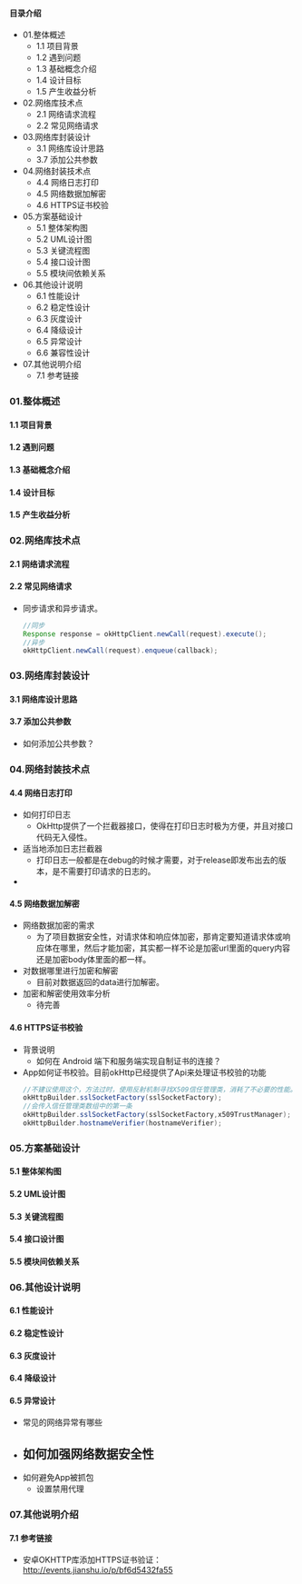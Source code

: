 #### 目录介绍
- 01.整体概述
    - 1.1 项目背景
    - 1.2 遇到问题
    - 1.3 基础概念介绍
    - 1.4 设计目标
    - 1.5 产生收益分析
- 02.网络库技术点
    - 2.1 网络请求流程
    - 2.2 常见网络请求
- 03.网络库封装设计
    - 3.1 网络库设计思路
    - 3.7 添加公共参数
- 04.网络封装技术点
    - 4.4 网络日志打印
    - 4.5 网络数据加解密
    - 4.6 HTTPS证书校验
- 05.方案基础设计
    - 5.1 整体架构图
    - 5.2 UML设计图
    - 5.3 关键流程图
    - 5.4 接口设计图
    - 5.5 模块间依赖关系
- 06.其他设计说明
    - 6.1 性能设计
    - 6.2 稳定性设计
    - 6.3 灰度设计
    - 6.4 降级设计
    - 6.5 异常设计
    - 6.6 兼容性设计
- 07.其他说明介绍
    - 7.1 参考链接


### 01.整体概述
#### 1.1 项目背景


#### 1.2 遇到问题


#### 1.3 基础概念介绍


#### 1.4 设计目标


#### 1.5 产生收益分析


### 02.网络库技术点
#### 2.1 网络请求流程


#### 2.2 常见网络请求
- 同步请求和异步请求。
    ``` java
    //同步
    Response response = okHttpClient.newCall(request).execute();
    //异步
    okHttpClient.newCall(request).enqueue(callback);
    ```



### 03.网络库封装设计
#### 3.1 网络库设计思路


#### 3.7 添加公共参数
- 如何添加公共参数？



### 04.网络封装技术点
#### 4.4 网络日志打印
- 如何打印日志
    - OkHttp提供了一个拦截器接口，使得在打印日志时极为方便，并且对接口代码无入侵性。
- 适当地添加日志拦截器
    - 打印日志一般都是在debug的时候才需要，对于release即发布出去的版本，是不需要打印请求的日志的。
- 



#### 4.5 网络数据加解密
- 网络数据加密的需求
    - 为了项目数据安全性，对请求体和响应体加密，那肯定要知道请求体或响应体在哪里，然后才能加密，其实都一样不论是加密url里面的query内容还是加密body体里面的都一样。
- 对数据哪里进行加密和解密
    - 目前对数据返回的data进行加解密。
- 加密和解密使用效率分析
    - 待完善


#### 4.6 HTTPS证书校验
- 背景说明
    - 如何在 Android 端下和服务端实现自制证书的连接？
- App如何证书校验。目前okHttp已经提供了Api来处理证书校验的功能
    ``` java
    //不建议使用这个，方法过时，使用反射机制寻找X509信任管理类，消耗了不必要的性能。
    okHttpBuilder.sslSocketFactory(sslSocketFactory);
    //会传入信任管理类数组中的第一条
    okHttpBuilder.sslSocketFactory(sslSocketFactory,x509TrustManager);
    okHttpBuilder.hostnameVerifier(hostnameVerifier);
    ```



### 05.方案基础设计
#### 5.1 整体架构图


#### 5.2 UML设计图


#### 5.3 关键流程图


#### 5.4 接口设计图


#### 5.5 模块间依赖关系


### 06.其他设计说明
#### 6.1 性能设计


#### 6.2 稳定性设计


#### 6.3 灰度设计


#### 6.4 降级设计


#### 6.5 异常设计
- 常见的网络异常有哪些
- 如何加强网络数据安全性
    - 
- 如何避免App被抓包
    - 设置禁用代理


### 07.其他说明介绍
#### 7.1 参考链接
- 安卓OKHTTP库添加HTTPS证书验证：http://events.jianshu.io/p/bf6d5432fa55











